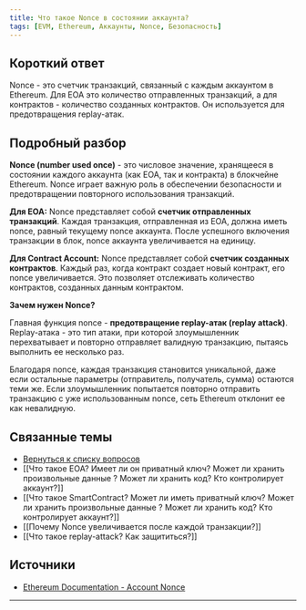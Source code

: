 ```yaml
---
title: Что такое Nonce в состоянии аккаунта?
tags: [EVM, Ethereum, Аккаунты, Nonce, Безопасность]
---
```


## Короткий ответ

Nonce - это счетчик транзакций, связанный с каждым аккаунтом в Ethereum. Для EOA это количество отправленных транзакций, а для контрактов - количество созданных контрактов. Он используется для предотвращения replay-атак.


## Подробный разбор

**Nonce (number used once)** - это числовое значение, хранящееся в состоянии каждого аккаунта (как EOA, так и контракта) в блокчейне Ethereum.  Nonce играет важную роль в обеспечении безопасности и предотвращении повторного использования транзакций.

**Для EOA:** Nonce представляет собой **счетчик отправленных транзакций**. Каждая транзакция, отправленная из EOA, должна иметь nonce, равный текущему nonce аккаунта. После успешного включения транзакции в блок, nonce аккаунта увеличивается на единицу.

**Для Contract Account:** Nonce представляет собой **счетчик созданных контрактов**. Каждый раз, когда контракт создает новый контракт, его nonce увеличивается.  Это позволяет отслеживать количество контрактов, созданных данным контрактом.

**Зачем нужен Nonce?**

Главная функция nonce - **предотвращение replay-атак (replay attack)**.  Replay-атака - это тип атаки, при которой злоумышленник перехватывает и повторно отправляет валидную транзакцию, пытаясь выполнить ее несколько раз.  

Благодаря nonce, каждая транзакция становится уникальной, даже если остальные параметры (отправитель, получатель, сумма) остаются теми же.  Если злоумышленник попытается повторно отправить транзакцию с уже использованным nonce, сеть Ethereum отклонит ее как невалидную.


## Связанные темы

* [Вернуться к списку вопросов](4.%20Список%20вопросов.md)
* [[Что такое EOA? Имеет ли он приватный ключ? Может ли хранить произвольные данные ? Может ли хранить код? Кто контролирует аккаунт?]]
* [[Что такое SmartContract? Может ли иметь приватный ключ? Может ли хранить произвольные данные ? Может ли хранить код? Кто контролирует аккаунт?]]
* [[Почему Nonce увеличивается после каждой транзакции?]]
* [[Что такое replay-attack? Как защититься?]]


## Источники

* [Ethereum Documentation - Account Nonce](https://ethereum.org/en/developers/docs/accounts/#nonce)



---